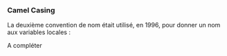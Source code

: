 ### Camel Casing


La deuxième convention de nom était utilisé, en 1996, pour donner un nom aux variables locales :



A compléter